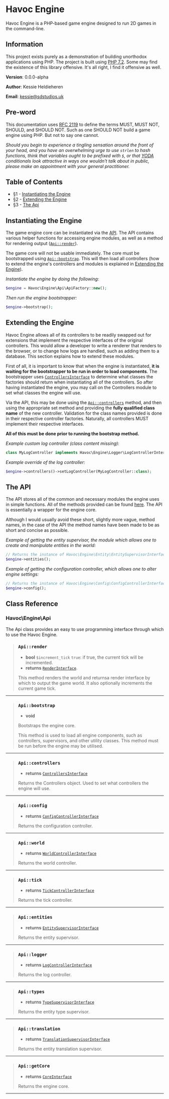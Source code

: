 
# Havoc Engine  
Havoc Engine is a PHP-based game engine designed to run 2D games in the command-line.  
  
  ## Information
This project exists purely as a demonstration of building unorthodox applications using PHP. The project is built using [PHP 7.2](http://php.net/releases/7_2_0.php). Some may find the existence of this library offensive. It's all right, I find it offensive as well.  
  
**Version**: 0.0.0-alpha  
  
**Author**: Kessie Heldieheren  
  
**Email**: kessie@sdstudios.uk  
  
## Pre-word  
This documentation uses [RFC 2119](https://www.ietf.org/rfc/rfc2119.txt) to define the terms MUST, MUST NOT, SHOULD, and SHOULD NOT. Such as one SHOULD NOT build a game engine using PHP. But not to say one cannot.  
  
*Should you begin to experience a tingling sensation  around the front of your head, and you have an overwhelming urge to use `strlen` to hash functions, think that variables ought to be prefixed with `$`, or that [YODA](https://en.wikipedia.org/wiki/Yoda_conditions) conditionals look attractive in ways one wouldn't talk about in public, please make an appointment with your general practitioner.*
  
## Table of Contents  
* §1 - [Instantiating the Engine](#instantiating-the-engine)  
* §2 - [Extending the Engine](#extending-the-engine)
* §3 - [The Api](#the-api)
  
## <a name="instantiating-the-engine">Instantiating the Engine</a>  
The game engine core can be instantiated via the [API](#Api).  The API contains various helper functions for accessing engine modules, as well as a method for rendering output ([`Api::render`](#Api_render)).  

The game core will not be usable immediately. The core must be bootstrapped using [`Api::bootstrap`](#Api_bootstrap). This will then load all controllers (how to extend the engine's controllers and modules is explained in [Extending the Engine](#S2)).

*Instantiate the engine by doing the following:*
```php
$engine = Havoc\Engine\Api\ApiFactory::new();
```

*Then run the engine bootstrapper:*
```php
$engine->bootstrap();
```  

## <a name="extending-the-engine">Extending the Engine</a>  
Havoc Engine allows all of its controllers to be readily swapped out for extensions that implement the respective interfaces of the original controllers. This would allow a developer to write a renderer that renders to the browser, or to change how logs are handled, such as adding them to a database. This section explains how to extend these modules.  
  
First of all, it is important to know that when the engine is instantiated, **it is waiting for the bootstrapper to be run in order to load components**. The bootstrapper uses  [`ControllersInterface`](#ControllersInterface) to determine what classes the factories should return when instantiating all of the controllers. So after having instantiated the engine, you may call on the Controllers module to set what classes the engine will use.  
  
Via the API, this may be done using the [`Api::controllers`](#Api_controllers) method, and then using the appropriate set method and providing the **fully qualified class name** of the new controller. Validation for the class names provided is done in their respective controller factories. Naturally, all controllers MUST implement their respective interfaces.

**All of this must be done prior to running the bootstrap method.**

*Example custom log controller (class content missing):*
```php
class MyLogController implements Havoc\Engine\Logger\LogControllerInterface {}
```

*Example override of the log controller:*
```php
$engine->controllers()->setLogController(MyLogController::class);
```

## <a name="the-api">The API</a>
The API stores all of the common and necessary modules the engine uses in simple functions. All of the methods provided can be found [here](#Api). The API is essentially a wrapper for the engine core.

Although I would usually avoid these short, slightly more vague, method names, in the case of the API the method names have been made to be as short and concise as possible.

*Example of getting the entity supervisor, the module which allows one to create and manipulate entities in the world:*
```php
// Returns the instance of Havoc\Engine\Entity\EntitySupervisorInterface.
$engine->entities();
```

*Example of getting the configuration controller, which allows one to alter engine settings:*
```php
// Returns the instance of Havoc\Engine\Config\ConfigControllerInterface.
$engine->config();
```

## Class Reference  
### Havoc\Engine\\<a name="Api">Api</a>
The Api class provides an easy to use programming interface through which to use the Havoc Engine.
> ### <a name="Api_render">`Api::render`</a>  
> * **bool** `$increment_tick` `true`:  if true, the current tick will be incremented.
> * **returns** [`RenderInterface`](#RenderInterface).
>   
> This method renders the world and returnsa render interface by which to output the game world. It also optionally increments the current game tick.
  ------------------------
> ### <a name="Api_bootstrap">`Api::bootstrap`</a>
> * **void**
>   
> Bootstraps the engine core.  
>   
> This method is used to load all engine components, such as controllers, supervisors, and other utility classes. This method must be run before the engine may be utilised.  
  ------------------------
> ### <a name="Api_controllers">`Api::controllers`</a>  
> * **returns** [`ControllersInterface`  ](#ControllersInterface)
>   
> Returns the Controllers object. Used to set what controllers the engine will use.  
------------------------
> ### <a name="Api_config">`Api::config`</a>  
> * **returns** [`ConfigControllerInterface`  ](#ConfigControllerInterface)
>   
> Returns the configuration controller. 
------------------------
> ### <a name="Api_world">`Api::world`</a>  
> * **returns** [`WorldControllerInterface`  ](#WorldControllerInterface)
>   
> Returns the world controller. 
------------------------
> ### <a name="Api_tick">`Api::tick`</a>  
> * **returns** [`TickControllerInterface`  ](#TickControllerInterface)
>   
> Returns the tick controller. 
------------------------
> ### <a name="Api_entities">`Api::entities`</a>  
> * **returns** [`EntitySupervisorInterface`  ](#EntitySupervisorInterface)
>   
> Returns the entity supervisor. 
------------------------
> ### <a name="Api_logger">`Api::logger`</a>  
> * **returns** [`LogControllerInterface`  ](#LogControllerInterface)
>   
> Returns the log controller. 
------------------------
> ### <a name="Api_types">`Api::types`</a>  
> * **returns** [`TypeSupervisorInterface`  ](#TypeSupervisorInterface)
>   
> Returns the entity type supervisor. 
------------------------
> ### <a name="Api_translation">`Api::translation`</a>  
> * **returns** [`TranslationSupervisorInterface`  ](#TranslationSupervisorInterface)
>   
> Returns the entity translation supervisor. 
------------------------
> ### <a name="Api_getCore">`Api::getCore`</a>  
> * **returns** [`CoreInterface`  ](#CoreInterface)
>   
> Returns the engine core. 
------------------------
